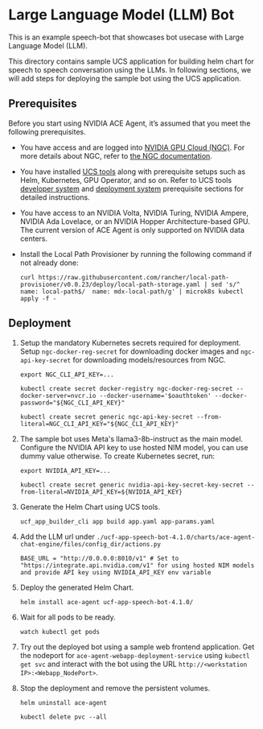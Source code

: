 
# Large Language Model (LLM) Bot
This is an example speech-bot that showcases bot usecase with Large Language Model (LLM). 


This directory contains sample UCS application for building helm chart for speech to speech conversation using the LLMs. In following sections, we will add steps for deploying the sample bot using the UCS application.

## Prerequisites
Before you start using NVIDIA ACE Agent, it’s assumed that you meet the following prerequisites. 
- You have access and are logged into [NVIDIA GPU Cloud (NGC)](https://ngc.nvidia.com/). For more details about NGC, refer to [the NGC documentation](https://docs.nvidia.com/ngc/index.html).
- You have installed [UCS tools](https://docs.nvidia.com/ace/latest/modules/docs/docs/text/UCS_Introduction.html) along with prerequisite setups such as Helm, Kubernetes, GPU Operator, and so on. Refer to UCS tools [developer system](https://docs.nvidia.com/ace/latest/modules/docs/docs/text/UCS_Requirements.html) and [deployment system](https://docs.nvidia.com/ace/latest/modules/docs/docs/text/UCS_Prerequisites.html) prerequisite sections for detailed instructions. 
- You have access to an NVIDIA Volta, NVIDIA Turing, NVIDIA Ampere, NVIDIA Ada Lovelace, or an NVIDIA Hopper Architecture-based GPU. The current version of ACE Agent is only supported on NVIDIA data centers.
- Install the Local Path Provisioner by running the following command if not already done:

    ```
    curl https://raw.githubusercontent.com/rancher/local-path-provisioner/v0.0.23/deploy/local-path-storage.yaml | sed 's/^  name: local-path$/  name: mdx-local-path/g' | microk8s kubectl apply -f -
    ```

## Deployment

1. Setup the mandatory Kubernetes secrets required for deployment. Setup `ngc-docker-reg-secret` for downloading docker images and `ngc-api-key-secret` for downloading models/resources from NGC. 

    ```
    export NGC_CLI_API_KEY=...

    kubectl create secret docker-registry ngc-docker-reg-secret --docker-server=nvcr.io --docker-username='$oauthtoken' --docker-password="${NGC_CLI_API_KEY}"

    kubectl create secret generic ngc-api-key-secret --from-literal=NGC_CLI_API_KEY="${NGC_CLI_API_KEY}"
    ```

2.  The sample bot uses Meta's llama3-8b-instruct as the main model. Configure the NVIDIA API key to use hosted NIM model, you can use dummy value otherwise. To create Kubernetes secret, run:

    ```
    export NVIDIA_API_KEY=...

    kubectl create secret generic nvidia-api-key-secret-key-secret --from-literal=NVIDIA_API_KEY=${NVIDIA_API_KEY}
    ```

3. Generate the Helm Chart using UCS tools.
    ```
    ucf_app_builder_cli app build app.yaml app-params.yaml
    ```

4. Add the LLM url under `./ucf-app-speech-bot-4.1.0/charts/ace-agent-chat-engine/files/config_dir/actions.py`
    ```
    BASE_URL = "http://0.0.0.0:8010/v1" # Set to "https://integrate.api.nvidia.com/v1" for using hosted NIM models and provide API key using NVIDIA_API_KEY env variable
    ```

5. Deploy the generated Helm Chart.
    ```
    helm install ace-agent ucf-app-speech-bot-4.1.0/
    ```

6. Wait for all pods to be ready.
    ```
    watch kubectl get pods
    ```

7. Try out the deployed bot using a sample web frontend application. Get the nodeport for `ace-agent-webapp-deployment-service` using `kubectl get svc` and interact with the bot using the URL `http://<workstation IP>:<Webapp_NodePort>`. 


8. Stop the deployment and remove the persistent volumes.
    ```
    helm uninstall ace-agent

    kubectl delete pvc --all
    ```